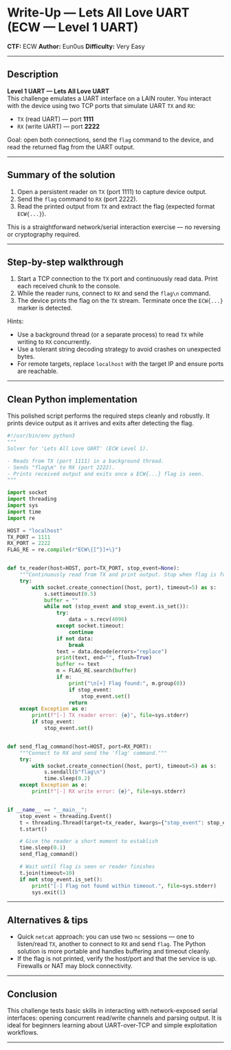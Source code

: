 # Write-Up — Lets All Love UART (ECW — Level 1 UART)

**CTF:** ECW
**Author:** Eun0us
**Difficulty:** Very Easy

---

## Description

**Level 1 UART — Lets All Love UART**</br>
This challenge emulates a UART interface on a LAIN router. You interact with the device using two TCP ports that simulate UART `TX` and `RX`:

* `TX` (read UART) — port **1111**
* `RX` (write UART) — port **2222**

Goal: open both connections, send the `flag` command to the device, and read the returned flag from the UART output.

---

## Summary of the solution

1. Open a persistent reader on `TX` (port 1111) to capture device output.
2. Send the `flag` command to `RX` (port 2222).
3. Read the printed output from `TX` and extract the flag (expected format `ECW{...}`).

This is a straightforward network/serial interaction exercise — no reversing or cryptography required.

---

## Step-by-step walkthrough

1. Start a TCP connection to the `TX` port and continuously read data. Print each received chunk to the console.
2. While the reader runs, connect to `RX` and send the `flag\n` command.
3. The device prints the flag on the `TX` stream. Terminate once the `ECW{...}` marker is detected.

Hints:

* Use a background thread (or a separate process) to read `TX` while writing to `RX` concurrently.
* Use a tolerant string decoding strategy to avoid crashes on unexpected bytes.
* For remote targets, replace `localhost` with the target IP and ensure ports are reachable.

---

## Clean Python implementation

This polished script performs the required steps cleanly and robustly. It prints device output as it arrives and exits after detecting the flag.

```py
#!/usr/bin/env python3
"""
Solver for 'Lets All Love UART' (ECW Level 1).

- Reads from TX (port 1111) in a background thread.
- Sends "flag\n" to RX (port 2222).
- Prints received output and exits once a ECW{...} flag is seen.
"""

import socket
import threading
import sys
import time
import re

HOST = "localhost"
TX_PORT = 1111
RX_PORT = 2222
FLAG_RE = re.compile(r"ECW\{[^}]+\}")


def tx_reader(host=HOST, port=TX_PORT, stop_event=None):
    """Continuously read from TX and print output. Stop when flag is found."""
    try:
        with socket.create_connection((host, port), timeout=5) as s:
            s.settimeout(0.5)
            buffer = ""
            while not (stop_event and stop_event.is_set()):
                try:
                    data = s.recv(4096)
                except socket.timeout:
                    continue
                if not data:
                    break
                text = data.decode(errors="replace")
                print(text, end="", flush=True)
                buffer += text
                m = FLAG_RE.search(buffer)
                if m:
                    print("\n[+] Flag found:", m.group(0))
                    if stop_event:
                        stop_event.set()
                    return
    except Exception as e:
        print(f"[-] TX reader error: {e}", file=sys.stderr)
        if stop_event:
            stop_event.set()


def send_flag_command(host=HOST, port=RX_PORT):
    """Connect to RX and send the 'flag' command."""
    try:
        with socket.create_connection((host, port), timeout=5) as s:
            s.sendall(b"flag\n")
            time.sleep(0.2)
    except Exception as e:
        print(f"[-] RX write error: {e}", file=sys.stderr)


if __name__ == "__main__":
    stop_event = threading.Event()
    t = threading.Thread(target=tx_reader, kwargs={"stop_event": stop_event}, daemon=True)
    t.start()

    # Give the reader a short moment to establish
    time.sleep(0.1)
    send_flag_command()

    # Wait until flag is seen or reader finishes
    t.join(timeout=10)
    if not stop_event.is_set():
        print("[-] Flag not found within timeout.", file=sys.stderr)
        sys.exit(1)
```

---

## Alternatives & tips

* Quick `netcat` approach: you can use two `nc` sessions — one to listen/read `TX`, another to connect to `RX` and send `flag`. The Python solution is more portable and handles buffering and timeout cleanly.
* If the flag is not printed, verify the host/port and that the service is up. Firewalls or NAT may block connectivity.

---

## Conclusion

This challenge tests basic skills in interacting with network-exposed serial interfaces: opening concurrent read/write channels and parsing output. It is ideal for beginners learning about UART-over-TCP and simple exploitation workflows.

---
